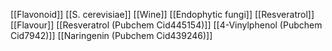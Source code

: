 [[Flavonoid]]
[[S. cerevisiae]]
[[Wine]]
[[Endophytic fungi]]
[[Resveratrol]]
[[Flavour]]
[[Resveratrol (Pubchem Cid445154)]]
[[4-Vinylphenol (Pubchem Cid7942)]]
[[Naringenin (Pubchem Cid439246)]]
